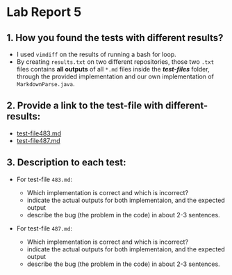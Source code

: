 # Lab Report 5

## 1. How you found the tests with different results?
* I used `vimdiff` on the results of running a bash for loop.
* By creating `results.txt` on two different repositories, those two `.txt` files contains **all outputs** of all `*.md` files inside the **_test-files_** folder, through the provided implementation and our own implementation of `MarkdownParse.java`. 

## 2. Provide a link to the test-file with different-results:
* [test-file483.md](https://github.com/nidhidhamnani/markdown-parser/blob/main/test-files/483.md?plain=1)
* [test-file487.md](https://github.com/nidhidhamnani/markdown-parser/blob/main/test-files/487.md?plain=1)

## 3. Description to each test:
* For test-file `483.md`:
  * Which implementation is correct and which is incorrect? 
  * indicate the actual outputs for both implementaion, and the expected output 
  * describe the bug (the problem in the code) in about 2-3 sentences. 

* For test-file `487.md`:
  * Which implementation is correct and which is incorrect? 
  * indicate the actual outputs for both implementaion, and the expected output 
  * describe the bug (the problem in the code) in about 2-3 sentences. 

